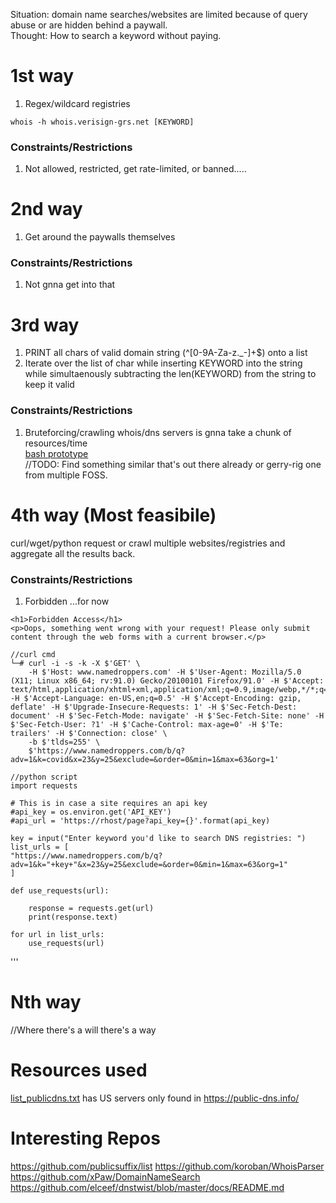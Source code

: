 Situation: domain name searches/websites are limited because of query abuse or are hidden behind a paywall.  
Thought: How to search a keyword without paying.

# 1st way
1. Regex/wildcard registries
```
whois -h whois.verisign-grs.net [KEYWORD]
```

### Constraints/Restrictions
1. Not allowed, restricted, get rate-limited, or banned.....

# 2nd way
1. Get around the paywalls themselves

### Constraints/Restrictions
1. Not gnna get into that

# 3rd way
1. PRINT all chars of valid domain string (^[0-9A-Za-z._-]+$) onto a list   
2. Iterate over the list of char while inserting KEYWORD into the string while simultaenously subtracting the len(KEYWORD) from the string to keep it valid

### Constraints/Restrictions
1. Bruteforcing/crawling whois/dns servers is gnna take a chunk of resources/time  
[bash prototype](dns_regex.sh)  
//TODO: Find something similar that's out there already or gerry-rig one from multiple FOSS.

# 4th way (Most feasibile)
curl/wget/python request or crawl multiple websites/registries and aggregate all the results back.

### Constraints/Restrictions
1. Forbidden ...for now
```
<h1>Forbidden Access</h1>
<p>Oops, something went wrong with your request! Please only submit content through the web forms with a current browser.</p>

//curl cmd
└─# curl -i -s -k -X $'GET' \
    -H $'Host: www.namedroppers.com' -H $'User-Agent: Mozilla/5.0 (X11; Linux x86_64; rv:91.0) Gecko/20100101 Firefox/91.0' -H $'Accept: text/html,application/xhtml+xml,application/xml;q=0.9,image/webp,*/*;q=0.8' -H $'Accept-Language: en-US,en;q=0.5' -H $'Accept-Encoding: gzip, deflate' -H $'Upgrade-Insecure-Requests: 1' -H $'Sec-Fetch-Dest: document' -H $'Sec-Fetch-Mode: navigate' -H $'Sec-Fetch-Site: none' -H $'Sec-Fetch-User: ?1' -H $'Cache-Control: max-age=0' -H $'Te: trailers' -H $'Connection: close' \
    -b $'tlds=255' \
    $'https://www.namedroppers.com/b/q?adv=1&k=covid&x=23&y=25&exclude=&order=0&min=1&max=63&org=1'

//python script
import requests

# This is in case a site requires an api key
#api_key = os.environ.get('API_KEY')
#api_url = 'https://rhost/page?api_key={}'.format(api_key)

key = input("Enter keyword you'd like to search DNS registries: ")
list_urls = [
"https://www.namedroppers.com/b/q?adv=1&k="+key+"&x=23&y=25&exclude=&order=0&min=1&max=63&org=1"
]

def use_requests(url):

    response = requests.get(url)
    print(response.text)

for url in list_urls:
    use_requests(url)
```
'''

# Nth way 
//Where there's a will there's a way

# Resources used
[list_publicdns.txt](list_publicdns.txt) has US servers only found in https://public-dns.info/


# Interesting Repos
https://github.com/publicsuffix/list
https://github.com/koroban/WhoisParser
https://github.com/xPaw/DomainNameSearch
https://github.com/elceef/dnstwist/blob/master/docs/README.md
